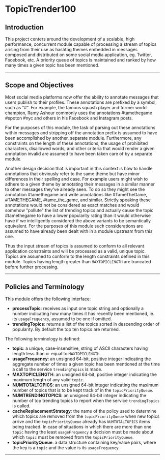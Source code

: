 TopicTrender100
===============

## Introduction

This project centers around the development of a scalable, high performance, concurrent module capable of processing a stream of topics arising from their use as hashtag themes embedded in messages composed and distributed on some social media application, eg. Twitter, Facebook, etc. A priority queue of topics is maintained and ranked by how many times a given topic has been mentioned.

-----------------

## Scope and Objectives

Most social media platforms now offer the ability to annotate messages that users publish to their profiles. These annotations are prefixed by a symbol, such as "#". For example, the famous squash player and former world champion, Ramy Ashour commonly uses the annotations #tamethegame #spoton #nyc and others in his Facebook and Instagram posts.

For the purposes of this module, the task of parsing out these annotations within messages and stripping off the annotation prefix is assumed to have been accomplished by another, separate module. Furthermore, any constraints on the length of these annotations, the usage of prohibited characters, disallowed words, and other criteria that would render a given annotation invalid are assumed to have been taken care of by a separate module.

Another design decision that is important in this context is how to handle annotations that obviously refer to the same theme but have minor differences in their spelling and case. For example users might wish to adhere to a given theme by annotating their messages in a similar manner to other messages they've already seen. To do so they might see the annotation #tamethegame and write annotations like #TameTheGame, #TAMETHEGAME, #tame_the_game, and similar. Strictly speaking these annotations would not be considered as exact matches and would somehow "pollute" the list of trending topics and actually cause the topic #tamethegame to have a lower popularity rating than it would otherwise have if we intelligently considered the above variants to be semantically equivalent. For the purposes of this module such considerations are assumed to have already been dealt with in a module upstream from this one.

Thus the input stream of topics is assumed to conform to all relevant application constraints and will be processed as a valid, unique topic. Topics are assumed to conform to the length constraints defined in this module. Topics having length greater than `MAXTOPICLENGTH` are truncated before further processing.

------------------

## Policies and Terminology

This module offers the following interface:

  * **processTopic**: receives as input one topic string and optionally a number indicating how many times it has recently been mentioned, ie. its `usageFrequency`, assumed to be one if omitted.
  * **trendingTopics**: returns a list of the topics sorted in descending order of popularity. By default the top ten topics are returned.

The following terminology is defined:

  * **topic**: a unique, case-insensitive, string of ASCII characters having length less than or equal to `MAXTOPICLENGTH`.
  * **usageFrequency**: an unsigned 64-bit, positive integer indicating the aggregate number of times a given topic has been mentioned at the time a call to the service `trendingTopics` is made.
  * **MAXTOPICLENGTH**: an unsigned 64-bit, positive integer indicating the maximum length of any valid `topic`.
  * **NUMTOTALTOPICS**: an unsigned 64-bit integer indicating the maximum number of topics that is to be kept track of in the `topicPriorityQueue`.
  * **NUMTRENDINGTOPICS**: an unsigned 64-bit integer indicating the number of top trending topics to report when the service `trendingTopics` is called.
  * **cacheReplacementStrategy**: the name of the policy used to determine which topics are removed from the `topicPriorityQueue` when new topics arrive and the `topicPriorityQueue` already has `NUMTOTALTOPICS` items being tracked. In case of situations in which there are more than one `topic` having the least `usageFrequency` a decision must be made about which `topic` must be removed from the `topicPriorityQueue`.
  * **topicPriorityQueue**: a data structure containing key/value pairs, where the key is a `topic` and the value is its `usageFrequency`.

------------------


